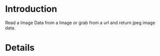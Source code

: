 # Introduction #

Read a Image Data from a Image or grab from a url and return jpeg image data.


# Details #